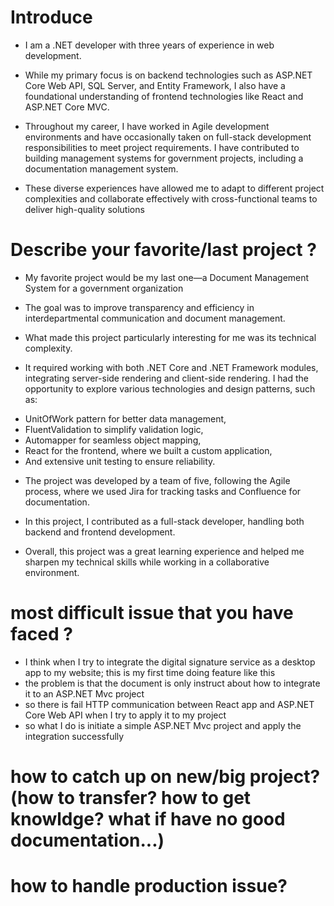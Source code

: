 # Introduce
* I am a .NET developer with three years of experience in web development. 
* While my primary focus is on backend technologies such as ASP.NET Core Web API, SQL Server, and Entity Framework, I also have a foundational understanding of frontend technologies like React and ASP.NET Core MVC.

* Throughout my career, I have worked in Agile development environments and have occasionally taken on full-stack development responsibilities to meet project requirements. I have contributed to building management systems for government projects, including a documentation management system.

* These diverse experiences have allowed me to adapt to different project complexities and collaborate effectively with cross-functional teams to deliver high-quality solutions

# Describe your favorite/last project ?
* My favorite project would be my last one—a Document Management System for a government organization
* The goal was to improve transparency and efficiency in interdepartmental communication and document management.

* What made this project particularly interesting for me was its technical complexity. 
* It required working with both .NET Core and .NET Framework modules, integrating server-side rendering and client-side rendering. I had the opportunity to explore various technologies and design patterns, such as:
- UnitOfWork pattern for better data management,
- FluentValidation to simplify validation logic,
- Automapper for seamless object mapping,
- React for the frontend, where we built a custom application,
- And extensive unit testing to ensure reliability.

* The project was developed by a team of five, following the Agile process, where we used Jira for tracking tasks and Confluence for documentation. 
* In this project, I contributed as a full-stack developer, handling both backend and frontend development.

* Overall, this project was a great learning experience and helped me sharpen my technical skills while working in a collaborative environment.

# most difficult issue that you have faced ?
* I think when I try to integrate the digital signature service as a desktop app to my website; this is my first time doing feature like this
* the problem is that the document is only instruct about how to integrate it to an ASP.NET Mvc project
* so there is fail HTTP communication between React app and ASP.NET Core Web API when I try to apply it to my project
* so what I do is initiate a simple ASP.NET Mvc project and apply the integration successfully  

# how to catch up on new/big project? (how to transfer? how to get knowldge? what if have no good documentation...)
	
# how to handle production issue?
